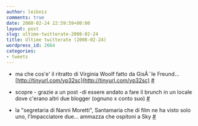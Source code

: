 ```yaml
---
author: leibniz
comments: true
date: 2008-02-24 22:59:59+00:00
layout: post
slug: ultime-twitterate-2008-02-24
title: Ultime twitterate (2008-02-24)
wordpress_id: 2664
categories:
- tweets
---
```



	
  * ma che cos'e' il ritratto di Virginia Woolf fatto da GisÃ¨le Freund... [http://tinyurl.com/yp32sc](http://tinyurl.com/yp32sc) [#](http://twitter.com/leibniz/statuses/752198042)

	
  * scopre - grazie a un post -di essere andato  a fare il brunch in un locale dove c'erano altri due blogger (ognuno x conto suo) [#](http://twitter.com/leibniz/statuses/752374292)

	
  * la "segretaria di Nanni Moretti", Santamaria che di film ne ha visto solo uno, l'Impacciatore due... ammazza che ospitoni a Sky [#](http://twitter.com/leibniz/statuses/752882432)


